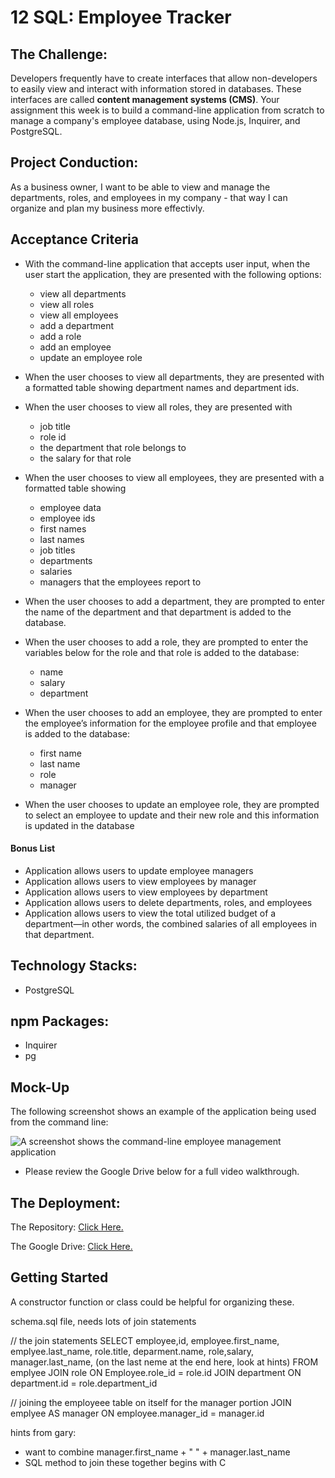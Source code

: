 # 12 SQL: Employee Tracker

## The Challenge:

Developers frequently have to create interfaces that allow non-developers to easily view and interact with information stored in databases. These interfaces are called **content management systems (CMS)**. Your assignment this week is to build a command-line application from scratch to manage a company's employee database, using Node.js, Inquirer, and PostgreSQL.


## Project Conduction:

As a business owner, I want to be able to view and manage the departments, roles, and employees in my company - that way I can organize and plan my business more effectivly. 


## Acceptance Criteria

- With the command-line application that accepts user input, when the user start the application, they are  presented with the following options: 
  - view all departments
  - view all roles
  - view all employees
  - add a department
  - add a role
  - add an employee
  - update an employee role

- When the user chooses to view all departments, they are presented with a formatted table showing department names and department ids.

- When the user chooses to view all roles, they are presented with
  - job title
  - role id
  - the department that role belongs to
  - the salary for that role

- When the user chooses to view all employees, they are presented with a formatted table showing 
  - employee data
  - employee ids
  - first names
  - last names
  - job titles
  - departments
  - salaries
  - managers that the employees report to

- When the user chooses to add a department, they are  prompted to enter the name of the department and that department is added to the database.

- When the user chooses to add a role, they are prompted to enter the variables below for the role and that role is added to the database:
  - name
  - salary
  - department 

- When the user chooses to add an employee, they are  prompted to enter the employee’s information for the employee profile and that employee is added to the database:
  - first name
  - last name
  - role
  - manager

- When the user chooses to update an employee role, they are prompted to select an employee to update and their new role and this information is updated in the database 

#### Bonus List
- Application allows users to update employee managers
- Application allows users to view employees by manager 
- Application allows users to view employees by department
- Application allows users to delete departments, roles, and employees
- Application allows users to view the total utilized budget of a department&mdash;in other words, the combined salaries of all employees in that department.


## Technology Stacks:
- PostgreSQL


## npm Packages:
- Inquirer
- pg


## Mock-Up

The following screenshot shows an example of the application being used from the command line:

![A screenshot shows the command-line employee management application](./assets/)

- Please review the Google Drive below for a full video walkthrough.


## The Deployment:

The Repository: [Click Here.](https://github.com/NovaLanceBrittany/HW-12-SQL-Employee-Tracker)

The Google Drive: [Click Here.](https://drive.google.com/drive/folders/1aI_xm6MjSVz5ZbHi5ZtEBc2YxGKFKRR1?usp=sharing)
















## Getting Started


A constructor function or class could be helpful for organizing these. 

schema.sql file, needs lots of join statements


// the join statements
  SELECT employee,id, employee.first_name, emplyee.last_name, role.title, deparment.name, role,salary, manager.last_name, (on the last neme at the end here, look at hints)
  FROM emplyee
  JOIN role ON Employee.role_id = role.id
  JOIN department ON department.id = role.department_id


  // joining the employeee table on itself for the manager portion
JOIN emplyee AS manager ON employee.manager_id = manager.id

hints from gary: 
- want to combine manager.first_name + " " + manager.last_name
- SQL method to join these together begins with C
